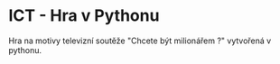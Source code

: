 # ICT - Hra v Pythonu 
Hra na motivy televizní soutěže "Chcete být milionářem ?" vytvořená v pythonu.
